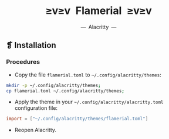 <h1 align="center">≥v≥v&ensp;Flamerial&ensp;≥v≥v</h1>
<p align="center">—&ensp;Alacritty&ensp;—</p>

## ❡ Installation
### Procedures
- Copy the file `flamerial.toml` to `~/.config/alacritty/themes`:
```zsh
mkdir -p ~/.config/alacritty/themes;
cp flamerial.toml ~/.config/alacritty/themes;
```
- Apply the theme in your `~/.config/alacritty/alacritty.toml` configuration file:
```toml
import = ["~/.config/alacritty/themes/flamerial.toml"]
```
- Reopen Alacritty.
